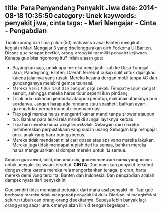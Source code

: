 title: Para Penyandang Penyakit Jiwa
date: 2014-08-18 10:35:50
category: Unek
keywords: penyakit jiwa, cinta
tags:
    - Mari Mengajar
    - Cinta
    - Pengabdian
---
Tidak kurang dari lima puluh (50) mahasiswa asal Banten mengikuti kegiatan [Mari Mengajar 3](http://marimengajar.tumblr.com) yang diselenggarakan oleh [Forkoma UI Banten](http://forkomauibanten.com). Disana gue sempat berfikir, orang-orang ini memiliki penyakit kejiwaan.<!--more--> Kenapa gue bisa ngomong itu? Inilah alasan gue:

 * Bayangkan saja, untuk apa mereka pergi jauh-jauh ke Desa Tunggal Jaya, Pandeglang, Banten. Daerah tersebut cukup sulit untuk dijangkau karena jalannya yang rusak. Mereka kesana dengan mobil tanpa AC dan guncangannya melebihi gempa tsunami. 
 * Mereka harus tidur larut dan bangun pagi sekali. Tempatnyapun sangat sempit, sehingga mereka harus tidur seperti ikan pindang.
 * Tidak ada makanan pembuka ataupun penutup, makanan utamanya pun seadanya. Jangan harap ada rendang atau spagheti, bahkan ayam goreng tidak pernah muncul menemani nasi.
 * Tiap pagi mereka harus mengantri kamar mandi tanpa shower ataupun tub. Bahkan para lelaki rela mandi di sungai layaknya kerbau.
 * Tiap hari mereka harus pergi ke sekolah. Sebagian dari mereka membereskan perpustakaan yang sudah usang. Sebagian lagi mengajar anak-anak yang baca pun ga becus.
 * Mereka tidak mendapat nilai dari dosen atas apa yang mereka lakukan. Mereka juga tidak mendapat rupiah dari itu semua, bahkan mereka harus mengeluarkan isi dompet mereka untuk itu semua.
 
Setelah gue amati, teliti, dan analasis, gue menemukan nama yang cocok untuk penyakit kejiwaan tersebut, **CINTA**. Gue namakan penyakit tersebut dengan cinta karena mereka rela mengorbankan tenaga, pikiran, harta mereka demi yang tercinta, Banten dan Indonesia. Dan pengabdian adalah dampak nyata dari penyakit ini.

Gue sendiri tidak mendapat petunjuk dari mana asal penyakit ini. Tapi gue berharap mereka tidak mengobati penyakit ini dulu. Biarkan ini menginfeksi seluruh tubuh dan orang-orang disekitarnya. Supaya lebih banyak lagi orang yang sadar untuk menyalakan lilin di tengah kegelapan.